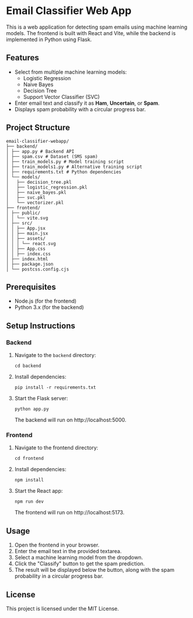 # Email Classifier Web App

This is a web application for detecting spam emails using machine learning models. The frontend is built with React and Vite, while the backend is implemented in Python using Flask.

## Features

- Select from multiple machine learning models:
  - Logistic Regression
  - Naive Bayes
  - Decision Tree
  - Support Vector Classifier (SVC)
- Enter email text and classify it as **Ham**, **Uncertain**, or **Spam**.
- Displays spam probability with a circular progress bar.

## Project Structure
```
email-classifier-webapp/ 
├── backend/
│ ├── app.py # Backend API
│ ├── spam.csv # Dataset (SMS spam)
│ ├── train_models.py # Model training script
│ ├── train_models1.py # Alternative training script
│ ├── requirements.txt # Python dependencies
│ └── models/
│   ├── decision_tree.pkl
│   ├── logistic_regression.pkl
│   ├── naive_bayes.pkl
│   ├── svc.pkl
│   └── vectorizer.pkl
├── frontend/
│ ├── public/
│ │ └── vite.svg
│ ├── src/
│ │ ├── App.jsx
│ │ ├── main.jsx
│ │ ├── assets/
│ │ │ └── react.svg
│ │ ├── App.css
│ │ ├── index.css
│ ├── index.html
│ ├── package.json
│ └── postcss.config.cjs

```
## Prerequisites

- Node.js (for the frontend)
- Python 3.x (for the backend)

## Setup Instructions

### Backend

1. Navigate to the `backend` directory:
   ```
   cd backend
    ```

2. Install dependencies:
    ```
    pip install -r requirements.txt
    ```
3. Start the Flask server:
    ```
    python app.py
    ```
    The backend will run on http://localhost:5000.
    
### Frontend

1. Navigate to the frontend directory:

    ```
    cd frontend
    ```

2. Install dependencies:
    ```
    npm install
    ```
3. Start the React app:
    ```
    npm run dev
    ```
    The frontend will run on http://localhost:5173.


## Usage

1. Open the frontend in your browser.
2. Enter the email text in the provided textarea.
3. Select a machine learning model from the dropdown.
4. Click the "Classify" button to get the spam prediction.
5. The result will be displayed below the button, along with the spam probability in a circular progress bar.


## License
This project is licensed under the MIT License. 

